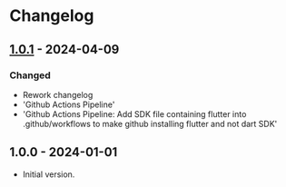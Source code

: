 # Changelog

## [1.0.1] - 2024-04-09

### Changed

- Rework changelog
- 'Github Actions Pipeline'
- 'Github Actions Pipeline: Add SDK file containing flutter into .github/workflows to make github installing flutter and not dart SDK'

## 1.0.0 - 2024-01-01

- Initial version.

[1.0.1]: https://github.com/inlavigo/gg_project_root/compare/1.0.0...1.0.1
